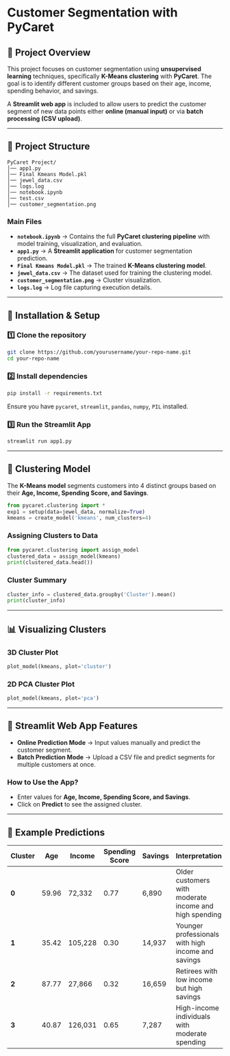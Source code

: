 # Customer Segmentation with PyCaret

## 📌 Project Overview
This project focuses on customer segmentation using **unsupervised learning** techniques, specifically **K-Means clustering** with **PyCaret**. The goal is to identify different customer groups based on their age, income, spending behavior, and savings.

A **Streamlit web app** is included to allow users to predict the customer segment of new data points either **online (manual input)** or via **batch processing (CSV upload)**.

---

## 📁 Project Structure
```
PyCaret Project/
│── app1.py
│── Final Kmeans Model.pkl
│── jewel_data.csv
│── logs.log
│── notebook.ipynb
│── test.csv
│── customer_segmentation.png
```

### **Main Files**
- **`notebook.ipynb`** → Contains the full **PyCaret clustering pipeline** with model training, visualization, and evaluation.
- **`app1.py`** → A **Streamlit application** for customer segmentation prediction.
- **`Final Kmeans Model.pkl`** → The trained **K-Means clustering model**.
- **`jewel_data.csv`** → The dataset used for training the clustering model.
- **`customer_segmentation.png`** → Cluster visualization.
- **`logs.log`** → Log file capturing execution details.

---

## 🚀 Installation & Setup
### **1️⃣ Clone the repository**
```bash
git clone https://github.com/yourusername/your-repo-name.git
cd your-repo-name
```

### **2️⃣ Install dependencies**
```bash
pip install -r requirements.txt
```
Ensure you have `pycaret`, `streamlit`, `pandas`, `numpy`, `PIL` installed.

### **3️⃣ Run the Streamlit App**
```bash
streamlit run app1.py
```

---

## 🧠 Clustering Model
The **K-Means model** segments customers into 4 distinct groups based on their **Age, Income, Spending Score, and Savings**.

```python
from pycaret.clustering import *
exp1 = setup(data=jewel_data, normalize=True)
kmeans = create_model('kmeans', num_clusters=4)
```

### **Assigning Clusters to Data**
```python
from pycaret.clustering import assign_model
clustered_data = assign_model(kmeans)
print(clustered_data.head())
```

### **Cluster Summary**
```python
cluster_info = clustered_data.groupby('Cluster').mean()
print(cluster_info)
```

---

## 📊 Visualizing Clusters

### **3D Cluster Plot**
```python
plot_model(kmeans, plot='cluster')
```

### **2D PCA Cluster Plot**
```python
plot_model(kmeans, plot='pca')
```

---

## 🎯 Streamlit Web App Features
- **Online Prediction Mode** → Input values manually and predict the customer segment.
- **Batch Prediction Mode** → Upload a CSV file and predict segments for multiple customers at once.

### **How to Use the App?**
- Enter values for **Age, Income, Spending Score, and Savings**.
- Click on **Predict** to see the assigned cluster.

---

## 📌 Example Predictions
| Cluster  | Age | Income | Spending Score | Savings | Interpretation |
|----------|------|--------|----------------|---------|---------------|
| **0** | 59.96 | 72,332 | 0.77 | 6,890 | Older customers with moderate income and high spending |
| **1** | 35.42 | 105,228 | 0.30 | 14,937 | Younger professionals with high income and savings |
| **2** | 87.77 | 27,866 | 0.32 | 16,659 | Retirees with low income but high savings |
| **3** | 40.87 | 126,031 | 0.65 | 7,287 | High-income individuals with moderate spending |

